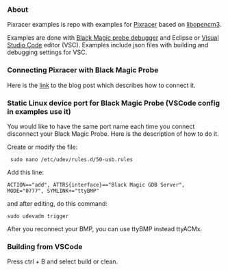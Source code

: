 ### About

Pixracer examples is repo with examples for [Pixracer](https://docs.px4.io/en/flight_controller/pixracer.html) based on [libopencm3](https://github.com/libopencm3).

Examples are done with [Black Magic probe debugger](https://github.com/blacksphere/blackmagic/wiki) and Eclipse or [Visual Studio Code](https://code.visualstudio.com/) editor (VSC). Examples include json files with building and debugging settings for VSC.

### Connecting Pixracer with Black Magic Probe

Here is the [link](http://igor-misic.blogspot.com/2018/06/how-connect-pixracer-with-black-magic.html) to the blog post which describes how to connect it.

### Static Linux device port for Black Magic Probe (VSCode config in examples use it)

You would like to have the same port name each time you connect disconnect your Black Magic Probe. Here is the description of how to do it.

Create or modify the file:

``` sudo nano /etc/udev/rules.d/50-usb.rules```

Add this line:

``` ACTION=="add", ATTRS{interface}=="Black Magic GDB Server", MODE="0777", SYMLINK+="ttyBMP" ```

and after editing, do this command:

```sudo udevadm trigger```

After you reconnect your BMP, you can use ttyBMP instead ttyACMx. 


### Building from VSCode

Press ctrl + B and select build or clean. 






